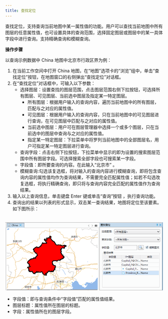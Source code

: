 ```yaml
---
title: 查找定位
---
```


查找定位，支持查询当前地图中某一属性值的功能。用户可以查找当前地图中所有图层的任意属性值，也可设置具体的查询范围，选择固定图层或图层中的某一具体字段中进行查询。支持精确查询和模糊查询。

**操作步骤**    
  
以查询示例数据中 China 地图中北京市行政区界为例：
  
1. 在当前工作空间中打开 China 地图，在“地图”选项卡的“浏览”组中，单击“查找定位”按钮，在地图窗口的右侧弹出“查找定位”对话框。     
2. 在“查找定位”对话框中，可输入以下参数：
	+ 选择图层：设置查找的图层范围，点击图层范围右侧下拉按钮，可选择所有图层、可见图层、当前选中图层及指定某一特定图层。   
		+ 所有图层：根据用户输入的查询内容，遍历当前地图中的所有图层，匹配与之对应的属性值。   
		+ 可见图层：根据用户输入的查询内容，只在当前地图中的可见图层进行查询，在可见图层中匹配与之对应的属性值。   
		+ 当前选中图层：用户可在图层管理器中选择一个或多个图层，只在当前选中的图层中查询与之对应的属性值。   
		+ 指定某一特定图层：下拉菜单中将罗列当前地图中的全部图层名，用户可指定某一特定图层进行查询。   
	+ 查询字段：点击右侧下拉按钮，下拉菜单中显示的即为设置的搜索图层范围中所有图层字段。可选择搜索全部字段也可搜索某一字段。   
	+ 字段值：即所要查询的内容。在此输入“北京市” 。   
	+ 模糊查询:勾选该复选框，将对输入的查询内容进行模糊查询，即将包含查询内容的属性值均作为查询结果，不需要完全匹配属性值；如若不勾选改复选框，将执行精确查询，即只将与查询内容完全匹配的属性值作为查询结果。 
3. 输入以上查询信息，单击键盘 Enter 键或单击“查询”按钮 ，执行查询功能。   
4. 查询出的结果以列表的形式显示，双击某一查询结果，地图将定位至该要素。如下图所示：   
  
  　　![](img/SearchResult.png)  

   + 字段值：即与查询条件中“字段值”匹配的属性值结果。
   + 图层标题：属性值所在图层的标题。   
   + 字段：属性值所在的图层字段。 






  


















    
  





